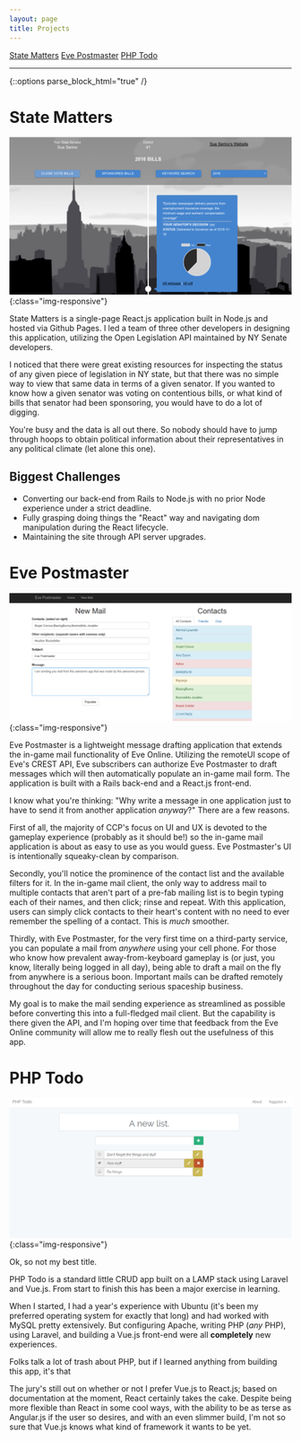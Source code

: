 ```yaml
---
layout: page
title: Projects
---
```

<nav class="sub-nav clearfix">
    <a class="active" href="#">State Matters</a>
    <a class="" href="#">Eve Postmaster</a>
    <a class="" href="#"> PHP Todo</a>
</nav>

***

{::options parse_block_html="true" /}
<div class="stateMatters">

# State Matters

![state-matters](/assets/images/state-matters.png){:class="img-responsive"}

State Matters is a single-page React.js application built in Node.js and hosted via Github Pages.  I led a team of three other developers in designing this application, utilizing the Open Legislation API maintained by NY Senate developers.  

I noticed that there were great existing resources for inspecting the status of any given piece of legislation in NY state, but that there was no simple way to view that same data in terms of a given senator.  If you wanted to know how a given senator was voting on contentious bills, or what kind of bills that senator had been sponsoring, you would have to do a lot of digging.

You're busy and the data is all out there.  So nobody should have to jump through hoops to obtain political information about their representatives in any political climate (let alone this one).

## Biggest Challenges
* Converting our back-end from Rails to Node.js with no prior Node experience under a strict deadline.
* Fully grasping doing things the "React" way and navigating dom manipulation during the React lifecycle.
* Maintaining the site through API server upgrades.


</div>

<div class="evePost">

# Eve Postmaster

![eve-postmaster](/assets/images/eve-postmaster.png){:class="img-responsive"}

Eve Postmaster is a lightweight message drafting application that extends the in-game mail functionality of Eve Online.  Utilizing the remoteUI scope of Eve's CREST API, Eve subscribers can authorize Eve Postmaster to draft messages which will then automatically populate an in-game mail form.  The application is built with a Rails back-end and a React.js front-end.

I know what you're thinking: "Why write a message in one application just to have to send it from another application *anyway*?"  There are a few reasons.  

First of all, the majority of CCP's focus on UI and UX is devoted to the gameplay experience (probably as it should be!) so the in-game mail application is about as easy to use as you would guess.  Eve Postmaster's UI is intentionally squeaky-clean by comparison.

Secondly, you'll notice the prominence of the contact list and the available filters for it.  In the in-game mail client, the only way to address mail to multiple contacts that aren't part of a pre-fab mailing list is to begin typing each of their names, and then click; rinse and repeat.  With this application, users can simply click contacts to their heart's content with no need to ever remember the spelling of a contact.  This is *much* smoother.

Thirdly, with Eve Postmaster, for the very first time on a third-party service, you can populate a mail from *anywhere* using your cell phone.  For those who know how prevalent away-from-keyboard gameplay is (or just, you know, literally being logged in all day), being able to draft a mail on the fly from anywhere is a serious boon.  Important mails can be drafted remotely throughout the day for conducting serious spaceship business.

My goal is to make the mail sending experience as streamlined as possible before converting this into a full-fledged mail client.  But the capability is there given the API, and I'm hoping over time that feedback from the Eve Online community will allow me to really flesh out the usefulness of this app.

</div>

<div class="phpTodo">

# PHP Todo

![php-todo](/assets/images/php-todo.png){:class="img-responsive"}

Ok, so not my best title.

PHP Todo is a standard little CRUD app built on a LAMP stack using Laravel and Vue.js.  From start to finish this has been a major exercise in learning.

When I started, I had a year's experience with Ubuntu (it's been my preferred operating system for exactly that long) and had worked with MySQL pretty extensively.  But configuring Apache, writing PHP (*any* PHP), using Laravel, and building a Vue.js front-end were all **completely** new experiences.

Folks talk a lot of trash about PHP, but if I learned anything from building this app, it's that 

The jury's still out on whether or not I prefer Vue.js to React.js; based on documentation at the moment, React certainly takes the cake.  Despite being more flexible than React in some cool ways, with the ability to be as terse as Angular.js if the user so desires, and with an even slimmer build, I'm not so sure that Vue.js knows what kind of framework it wants to be yet.



</div>
